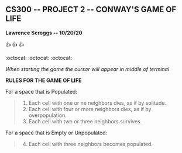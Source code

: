 ## CS300 -- PROJECT 2 -- CONWAY'S GAME OF LIFE
__Lawrence Scroggs -- 10/20/20__

:+1: :+1: :+1:

:octocat: :octocat: :octocat:

*When starting the game the cursor will appear in middle of terminal*

__RULES FOR THE GAME OF LIFE__

For a space that is Populated:
> 1. Each cell with one or ne neighbors dies, as if by solitude.
> 2. Each cell with four or more neighbors dies, as if by overpopulation.
> 3. Each cell with two or three neighbors survives.

For a space that is Empty or Unpopulated:
> 4. Each cell with three neighbors becomes populated.


